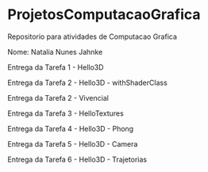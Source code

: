 # ProjetosComputacaoGrafica

Repositorio para atividades de Computacao Grafica

Nome: Natalia Nunes Jahnke

Entrega da Tarefa 1 - Hello3D

Entrega da Tarefa 2 - Hello3D - withShaderClass

Entrega da Tarefa 2 - Vivencial

 Entrega da Tarefa 3 - HelloTextures

 Entrega da Tarefa 4 - Hello3D - Phong

 Entrega da Tarefa 5 - Hello3D - Camera

 Entrega da Tarefa 6 - Hello3D - Trajetorias



